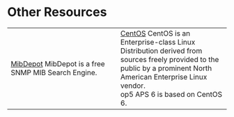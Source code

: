 # Other Resources

<table>
<colgroup>
<col width="50%" />
<col width="50%" />
</colgroup>
<tbody>
<tr class="odd">
<td align="left"><a href="http://www.mibdepot.com/">MibDepot</a>
MibDepot is a free SNMP MIB Search Engine.</td>
<td align="left"><a href="http://www.centos.org/">CentOS</a>
CentOS is an Enterprise-class Linux Distribution derived from sources freely provided to the public by a prominent North American Enterprise Linux vendor.<br />op5 APS 6 is based on CentOS 6.</td>
</tr>
</tbody>
</table>

 

